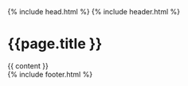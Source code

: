 <!DOCTYPE HTML>
<html dir="ltr" lang="pt-br">
	<head>
	    <title>{{ page.title }} - {{ site.name }}</title>
	    {% include head.html %}
	</head>
	<body>
		{% include header.html %}
		<main>
	        <div class="content">
				<h1>{{page.title }}</h1>
	           	{{ content }}
	        </div>
	    </main>
        {% include footer.html %}
	</body>
</html>
